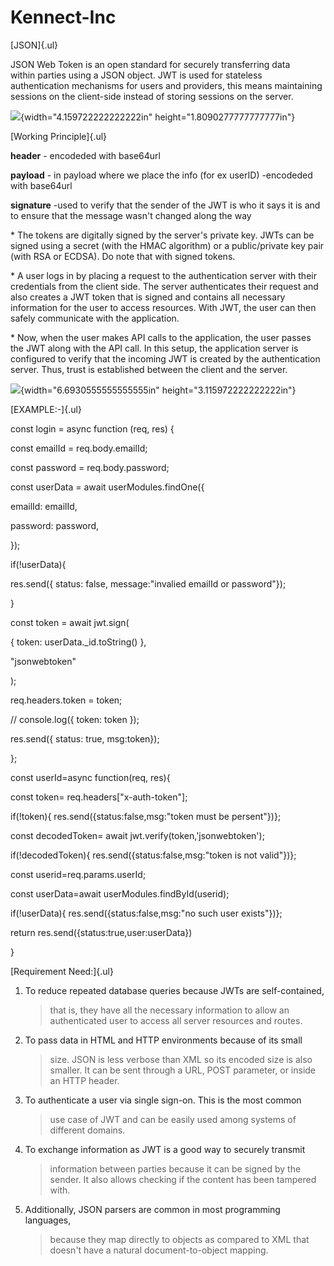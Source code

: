# Kennect-Inc
[JSON]{.ul}

JSON Web Token is an open standard for securely transferring data
within parties using a JSON object. JWT is used for stateless
authentication mechanisms for users and providers, this means
maintaining sessions on the client-side instead of storing sessions on
the server.

![](vertopal_0f559b45f46c4e19a5a355407203bb7c/media/image1.png){width="4.159722222222222in"
height="1.8090277777777777in"}

[Working Principle]{.ul}

**header** - encodeded with base64url

**payload** - in payload where we place the info (for ex userID)
-encodeded with base64url

**signature** -used to verify that the sender of the JWT is who it says
it is and to ensure that the message wasn\'t changed along the way

\* The tokens are digitally signed by the server's private key. JWTs can
be signed using a secret (with the HMAC algorithm) or a public/private
key pair (with RSA or ECDSA). Do note that with signed tokens.

\* A user logs in by placing a request to the authentication server with
their credentials from the client side. The server authenticates their
request and also creates a JWT token that is signed and contains all
necessary information for the user to access resources. With JWT, the
user can then safely communicate with the application.

\* Now, when the user makes API calls to the application, the user
passes the JWT along with the API call. In this setup, the application
server is configured to verify that the incoming JWT is created by the
authentication server. Thus, trust is established between the client and
the server.

![](vertopal_0f559b45f46c4e19a5a355407203bb7c/media/image2.png){width="6.6930555555555555in"
height="3.115972222222222in"}

[EXAMPLE:-]{.ul}

const login = async function (req, res) {

const emailId = req.body.emailId;

const password = req.body.password;

const userData = await userModules.findOne({

emailId: emailId,

password: password,

});

if(!userData){

res.send({ status: false, message:\"invalied emailId or password\"});

}

const token = await jwt.sign(

{ token: userData.\_id.toString() },

\"jsonwebtoken\"

);

req.headers.token = token;

// console.log({ token: token });

res.send({ status: true, msg:token});

};

const userId=async function(req, res){

const token= req.headers\[\"x-auth-token\"\];

if(!token){ res.send({status:false,msg:\"token must be persent\"})};

const decodedToken= await jwt.verify(token,\'jsonwebtoken\');

if(!decodedToken){ res.send({status:false,msg:\"token is not valid\"})};

const userid=req.params.userId;

const userData=await userModules.findById(userid);

if(!userData){ res.send({status:false,msg:\"no such user exists\"})};

return res.send({status:true,user:userData})

}

[Requirement Need:]{.ul}

1.  To reduce repeated database queries because JWTs are self-contained,
    > that is, they have all the necessary information to allow an
    > authenticated user to access all server resources and routes.

2.  To pass data in HTML and HTTP environments because of its small
    > size. JSON is less verbose than XML so its encoded size is also
    > smaller. It can be sent through a URL, POST parameter, or inside
    > an HTTP header.

3.  To authenticate a user via single sign-on. This is the most common
    > use case of JWT and can be easily used among systems of different
    > domains.

4.  To exchange information as JWT is a good way to securely transmit
    > information between parties because it can be signed by the
    > sender. It also allows checking if the content has been tampered
    > with.

5.  Additionally, JSON parsers are common in most programming languages,
    > because they map directly to objects as compared to XML that
    > doesn't have a natural document-to-object mapping.
